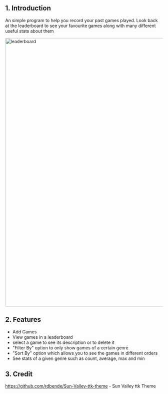 ## 1. Introduction
An simple program to help you record your past games played. Look back at the leaderboard to see your favourite games along with many different useful stats about them

<img width="727" height="857" alt="leaderboard" src="https://github.com/user-attachments/assets/4a454f2c-99ef-4566-8d62-530b1a873944" />

## 2. Features

- Add Games
- View games in a leaderboard
- select a game to see its description or to delete it
- "Filter By" option to only show games of a certain genre
- "Sort By" option which allows you to see the games in different orders
- See stats of a given genre such as count, average, max and min

## 3. Credit

https://github.com/rdbende/Sun-Valley-ttk-theme - Sun Valley ttk Theme
  
